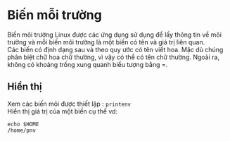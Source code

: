 # Biến mỗi trường  

Biến môi trường Linux được các ứng dụng sử dụng để lấy thông tin về môi trường và mỗi biến môi trường là một biến có tên và giá trị liên quan.  
Các biến có định dạng sau và theo quy ước có tên viết hoa. Mặc dù chúng phân biệt chữ hoa chữ thường, vì vậy có thể có tên chữ thường. Ngoài ra, không có khoảng trống xung quanh biểu tượng bằng =.    
## Hiển thị     
Xem các biến môi được thiết lập : `printenv`    
Hiển thị giá trị của một biến cụ thể vd: 
``` 
echo $HOME
/home/pnv
```